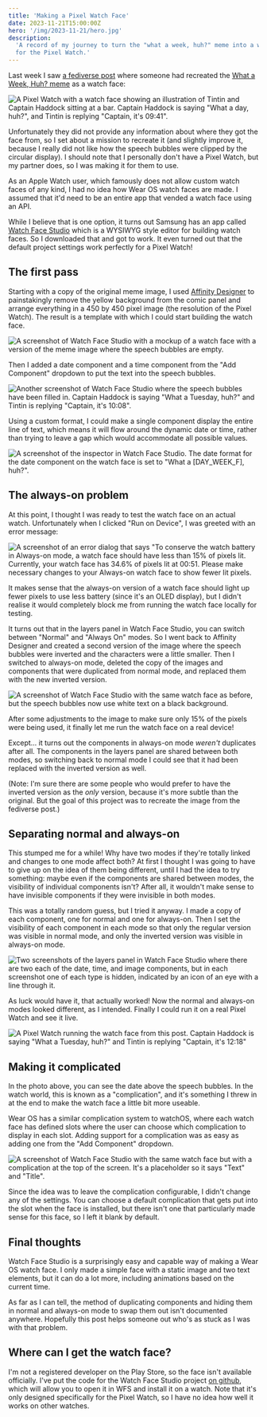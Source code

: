```yaml
---
title: 'Making a Pixel Watch Face'
date: 2023-11-21T15:00:00Z
hero: '/img/2023-11-21/hero.jpg'
description:
  'A record of my journey to turn the "what a week, huh?" meme into a watch face
  for the Pixel Watch.'
---
```


Last week I saw
[a fediverse post](https://corteximplant.com/@Botiplz/111408017729006507) where
someone had recreated the
[What a Week, Huh? meme](https://knowyourmeme.com/memes/what-a-week-huh) as a
watch face:

![A Pixel Watch with a watch face showing an illustration of Tintin and Captain Haddock sitting at a bar. Captain Haddock is saying "What a day, huh?", and Tintin is replying "Captain, it's 09:41".](/img/2023-11-21/original-face.jpg)

Unfortunately they did not provide any information about where they got the face
from, so I set about a mission to recreate it (and slightly improve it, because
I really did not like how the speech bubbles were clipped by the circular
display). I should note that I personally don't have a Pixel Watch, but my
partner does, so I was making it for them to use.

As an Apple Watch user, which famously does not allow custom watch faces of any
kind, I had no idea how Wear OS watch faces are made. I assumed that it'd need
to be an entire app that vended a watch face using an API.

While I believe that is one option, it turns out Samsung has an app called
[Watch Face Studio](https://developer.samsung.com/watch-face-studio/overview.html)
which is a WYSIWYG style editor for building watch faces. So I downloaded that
and got to work. It even turned out that the default project settings work
perfectly for a Pixel Watch!

## The first pass

Starting with a copy of the original meme image, I used
[Affinity Designer](https://affinity.serif.com/en-gb/designer/) to painstakingly
remove the yellow background from the comic panel and arrange everything in a
450 by 450 pixel image (the resolution of the Pixel Watch). The result is a
template with which I could start building the watch face.

![A screenshot of Watch Face Studio with a mockup of a watch face with a version of the meme image where the speech bubbles are empty.](/img/2023-11-21/blank-template.png)

Then I added a date component and a time component from the "Add Component"
dropdown to put the text into the speech bubbles.

![Another screenshot of Watch Face Studio where the speech bubbles have been filled in. Captain Haddock is saying "What a Tuesday, huh?" and Tintin is replying "Captain, it's 10:08".](/img/2023-11-21/with-date-and-time.png)

Using a custom format, I could make a single component display the entire line
of text, which means it will flow around the dynamic date or time, rather than
trying to leave a gap which would accommodate all possible values.

![A screenshot of the inspector in Watch Face Studio. The date format for the date component on the watch face is set to "What a [DAY_WEEK_F], huh?".](/img/2023-11-21/date-format.png)

## The always-on problem

At this point, I thought I was ready to test the watch face on an actual watch.
Unfortunately when I clicked "Run on Device", I was greeted with an error
message:

![A screenshot of an error dialog that says "To conserve the watch battery in Always-on mode, a watch face should have less than 15% of pixels lit. Currently, your watch face has 34.6% of pixels lit at 00:51. Please make necessary changes to your Always-on watch face to show fewer lit pixels.](/img/2023-11-21/always-on-error.png)

It makes sense that the always-on version of a watch face should light up fewer
pixels to use less battery (since it's an OLED display), but I didn't realise it
would completely block me from running the watch face locally for testing.

It turns out that in the layers panel in Watch Face Studio, you can switch
between "Normal" and "Always On" modes. So I went back to Affinity Designer and
created a second version of the image where the speech bubbles were inverted and
the characters were a little smaller. Then I switched to always-on mode, deleted
the copy of the images and components that were duplicated from normal mode, and
replaced them with the new inverted version.

![A screenshot of Watch Face Studio with the same watch face as before, but the speech bubbles now use white text on a black background.](/img/2023-11-21/always-on-first-attempt.png)

After some adjustments to the image to make sure only 15% of the pixels were
being used, it finally let me run the watch face on a real device!

Except... it turns out the components in always-on mode _weren't_ duplicates
after all. The components in the layers panel are shared between both modes, so
switching back to normal mode I could see that it had been replaced with the
inverted version as well.

(Note: I'm sure there are some people who would prefer to have the inverted
version as the _only_ version, because it's more subtle than the original. But
the goal of this project was to recreate the image from the fediverse post.)

## Separating normal and always-on

This stumped me for a while! Why have two modes if they're totally linked and
changes to one mode affect both? At first I thought I was going to have to give
up on the idea of them being different, until I had the idea to try something:
maybe even if the components are shared between modes, the visibility of
individual components isn't? After all, it wouldn't make sense to have invisible
components if they were invisible in both modes.

This was a totally random guess, but I tried it anyway. I made a copy of each
component, one for normal and one for always-on. Then I set the visibility of
each component in each mode so that only the regular version was visible in
normal mode, and only the inverted version was visible in always-on mode.

![Two screenshots of the layers panel in Watch Face Studio where there are two each of the date, time, and image components, but in each screenshot one of each type is hidden, indicated by an icon of an eye with a line through it.](/img/2023-11-21/visibility.png)

As luck would have it, that actually worked! Now the normal and always-on modes
looked different, as I intended. Finally I could run it on a real Pixel Watch
and see it live.

![A Pixel Watch running the watch face from this post. Captain Haddock is saying "What a Tuesday, huh?" and Tintin is replying "Captain, it's 12:18"](/img/2023-11-21/on-device.jpg)

## Making it complicated

In the photo above, you can see the date above the speech bubbles. In the watch
world, this is known as a "complication", and it's something I threw in at the
end to make the watch face a little bit more useable.

Wear OS has a similar complication system to watchOS, where each watch face has
defined slots where the user can choose which complication to display in each
slot. Adding support for a complication was as easy as adding one from the "Add
Component" dropdown.

![A screenshot of Watch Face Studio with the same watch face but with a complication at the top of the screen. It's a placeholder so it says "Text" and "Title".](/img/2023-11-21/complication.png)

Since the idea was to leave the complication configurable, I didn't change any
of the settings. You can choose a default complication that gets put into the
slot when the face is installed, but there isn't one that particularly made
sense for this face, so I left it blank by default.

## Final thoughts

Watch Face Studio is a surprisingly easy and capable way of making a Wear OS
watch face. I only made a simple face with a static image and two text elements,
but it can do a lot more, including animations based on the current time.

As far as I can tell, the method of duplicating components and hiding them in
normal and always-on mode to swap them out isn't documented anywhere. Hopefully
this post helps someone out who's as stuck as I was with that problem.

## Where can I get the watch face?

I'm not a registered developer on the Play Store, so the face isn't available
officially. I've put the code for the Watch Face Studio project
[on github](https://github.com/olivvybee/what-a-week-watch-face), which will
allow you to open it in WFS and install it on a watch. Note that it's only
designed specifically for the Pixel Watch, so I have no idea how well it works
on other watches.
